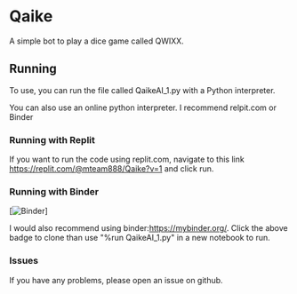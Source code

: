 # Qaike
A simple bot to play a dice game called QWIXX.

## Running
To use, you can run the file called QaikeAI_1.py with a Python interpreter.

You can also use an online python interpreter. I recommend relpit.com or Binder

### Running with Replit
If you want to run the code using replit.com, navigate to this link https://replit.com/@mteam888/Qaike?v=1
and click run.

### Running with Binder
[![Binder](https://mybinder.org/v2/gh/mteam88/Qaike/main)]

I would also recommend using binder:https://mybinder.org/. Click the above badge to clone than use "%run QaikeAI_1.py" in a new notebook to run.

### Issues
If you have any problems, please open an issue on github.
